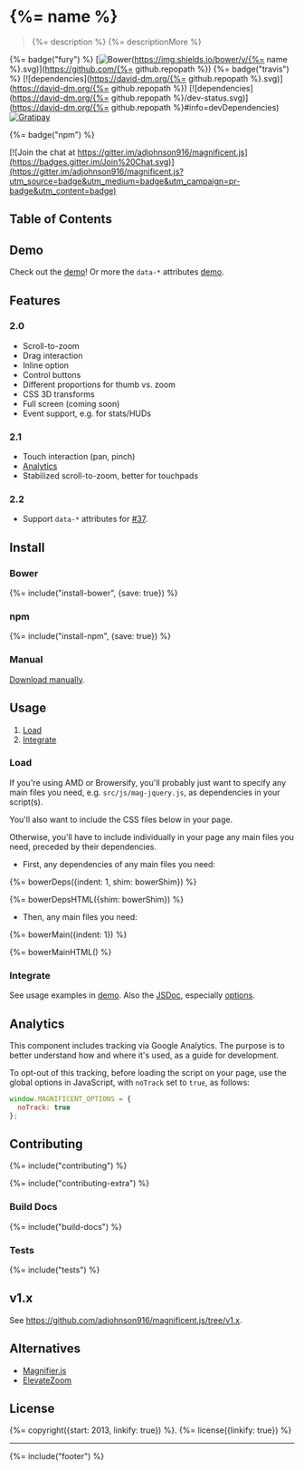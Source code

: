 # {%= name %}

> {%= description %} {%= descriptionMore %}

{%= badge("fury") %}
[![Bower](https://img.shields.io/bower/v/{%= name %}.svg)](https://github.com/{%= github.repopath %})
{%= badge("travis") %}
[![dependencies](https://david-dm.org/{%= github.repopath %}.svg)](https://david-dm.org/{%= github.repopath %})
[![dependencies](https://david-dm.org/{%= github.repopath %}/dev-status.svg)](https://david-dm.org/{%= github.repopath %}#info=devDependencies)
[![Gratipay](https://img.shields.io/gratipay/adjohnson916.svg)](https://gratipay.com/adjohnson916/)

{%= badge("npm") %}

[![Join the chat at https://gitter.im/adjohnson916/magnificent.js](https://badges.gitter.im/Join%20Chat.svg)](https://gitter.im/adjohnson916/magnificent.js?utm_source=badge&utm_medium=badge&utm_campaign=pr-badge&utm_content=badge)

## Table of Contents

<!-- toc -->

## Demo

Check out the [demo][mag-demo]! Or more the `data-*` attributes [demo][mag-demo-data].

## Features

### 2.0

* Scroll-to-zoom
* Drag interaction
* Inline option
* Control buttons
* Different proportions for thumb vs. zoom
* CSS 3D transforms
* Full screen (coming soon)
* Event support, e.g. for stats/HUDs

### 2.1

* Touch interaction (pan, pinch)
* [Analytics](#analytics)
* Stabilized scroll-to-zoom, better for touchpads

### 2.2

* Support `data-*` attributes for [#37](https://github.com/adjohnson916/magnificent.js/issues/37).

## Install

### Bower

{%= include("install-bower", {save: true}) %}

### npm

{%= include("install-npm", {save: true}) %}

### Manual

[Download manually](https://github.com/adjohnson916/magnificent.js/releases).


## Usage

1. [Load](#load)
2. [Integrate](#integrate)

### Load

If you're using AMD or Browersify, you'll probably just want to specify any main files you need, e.g. `src/js/mag-jquery.js`, as dependencies in your script(s).

You'll also want to include the CSS files below in your page.

Otherwise, you'll have to include individually in your page any main files you need, preceded by their dependencies.

* First, any dependencies of any main files you need:

{%= bowerDeps({indent: 1, shim: bowerShim}) %}

{%= bowerDepsHTML({shim: bowerShim}) %}

* Then, any main files you need:

{%= bowerMain({indent: 1}) %}

{%= bowerMainHTML() %}


### Integrate

See usage examples in [demo][mag-demo].
Also the [JSDoc][mag-jsdoc], especially [options][mag-jsdoc-opts].


## Analytics

This component includes tracking via Google Analytics.
The purpose is to better understand how and where it's used, as a guide for development.

To opt-out of this tracking, before loading the script on your page,
use the global options in JavaScript, with `noTrack` set to `true`, as follows:

```js
window.MAGNIFICENT_OPTIONS = {
  noTrack: true
};
```


## Contributing

{%= include("contributing") %}

{%= include("contributing-extra") %}

### Build Docs

{%= include("build-docs") %}

### Tests

{%= include("tests") %}

## v1.x

See https://github.com/adjohnson916/magnificent.js/tree/v1.x.

## Alternatives

* [Magnifier.js]
* [ElevateZoom]

## License
{%= copyright({start: 2013, linkify: true}) %}.
{%= license({linkify: true}) %}


***

{%= include("footer") %}

[mag-demo]: http://adjohnson916.github.io/magnificent.js/examples/demo/
[mag-demo-data]: http://adjohnson916.github.io/magnificent.js/examples/demo/index-data.html
[mag-jsdoc]: http://adjohnson916.github.io/magnificent.js/docs/jsdoc/
[mag-jsdoc-opts]: http://adjohnson916.github.io/magnificent.js/docs/jsdoc/global.html#MagnificentOptions
[bower]: http://bower.io/
[Magnifier.js]: http://mark-rolich.github.io/Magnifier.js/
[ElevateZoom]: http://www.elevateweb.co.uk/image-zoom
